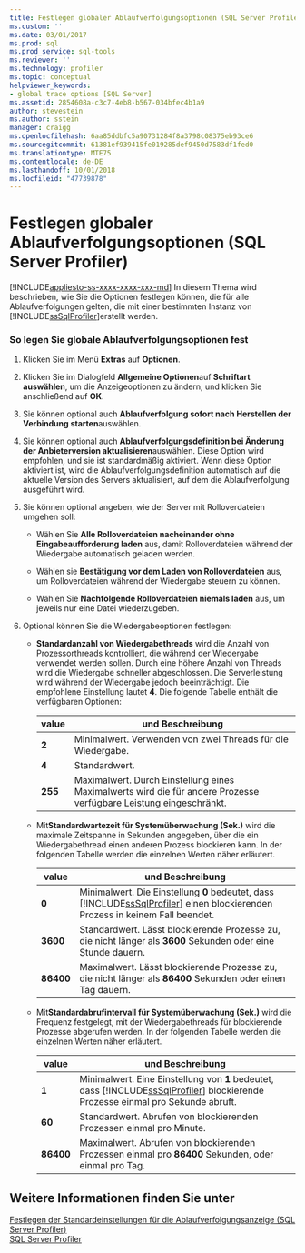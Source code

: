 ```yaml
---
title: Festlegen globaler Ablaufverfolgungsoptionen (SQL Server Profiler) | Microsoft-Dokumentation
ms.custom: ''
ms.date: 03/01/2017
ms.prod: sql
ms.prod_service: sql-tools
ms.reviewer: ''
ms.technology: profiler
ms.topic: conceptual
helpviewer_keywords:
- global trace options [SQL Server]
ms.assetid: 2854608a-c3c7-4eb8-b567-034bfec4b1a9
author: stevestein
ms.author: sstein
manager: craigg
ms.openlocfilehash: 6aa85ddbfc5a90731284f8a3798c08375eb93ce6
ms.sourcegitcommit: 61381ef939415fe019285def9450d7583df1fed0
ms.translationtype: MTE75
ms.contentlocale: de-DE
ms.lasthandoff: 10/01/2018
ms.locfileid: "47739878"
---
```

# <a name="set-global-trace-options-sql-server-profiler"></a>Festlegen globaler Ablaufverfolgungsoptionen (SQL Server Profiler)
[!INCLUDE[appliesto-ss-xxxx-xxxx-xxx-md](../../includes/appliesto-ss-xxxx-xxxx-xxx-md.md)]
  In diesem Thema wird beschrieben, wie Sie die Optionen festlegen können, die für alle Ablaufverfolgungen gelten, die mit einer bestimmten Instanz von [!INCLUDE[ssSqlProfiler](../../includes/sssqlprofiler-md.md)]erstellt werden.  
  
### <a name="to-set-global-trace-options"></a>So legen Sie globale Ablaufverfolgungsoptionen fest  
  
1.  Klicken Sie im Menü **Extras** auf **Optionen**.  
  
2.  Klicken Sie im Dialogfeld **Allgemeine Optionen**auf **Schriftart auswählen**, um die Anzeigeoptionen zu ändern, und klicken Sie anschließend auf **OK**.  
  
3.  Sie können optional auch **Ablaufverfolgung sofort nach Herstellen der Verbindung starten**auswählen.  
  
4.  Sie können optional auch **Ablaufverfolgungsdefinition bei Änderung der Anbieterversion aktualisieren**auswählen. Diese Option wird empfohlen, und sie ist standardmäßig aktiviert. Wenn diese Option aktiviert ist, wird die Ablaufverfolgungsdefinition automatisch auf die aktuelle Version des Servers aktualisiert, auf dem die Ablaufverfolgung ausgeführt wird.  
  
5.  Sie können optional angeben, wie der Server mit Rolloverdateien umgehen soll:  
  
    -   Wählen Sie **Alle Rolloverdateien nacheinander ohne Eingabeaufforderung laden** aus, damit Rolloverdateien während der Wiedergabe automatisch geladen werden.  
  
    -   Wählen sie **Bestätigung vor dem Laden von Rolloverdateien** aus, um Rolloverdateien während der Wiedergabe steuern zu können.  
  
    -   Wählen Sie **Nachfolgende Rolloverdateien niemals laden** aus, um jeweils nur eine Datei wiederzugeben.  
  
6.  Optional können Sie die Wiedergabeoptionen festlegen:  
  
    -   **Standardanzahl von Wiedergabethreads** wird die Anzahl von Prozessorthreads kontrolliert, die während der Wiedergabe verwendet werden sollen. Durch eine höhere Anzahl von Threads wird die Wiedergabe schneller abgeschlossen. Die Serverleistung wird während der Wiedergabe jedoch beeinträchtigt. Die empfohlene Einstellung lautet **4**. Die folgende Tabelle enthält die verfügbaren Optionen:  
  
        |value|und Beschreibung|  
        |-----------|-----------------|  
        |**2**|Minimalwert. Verwenden von zwei Threads für die Wiedergabe.|  
        |**4**|Standardwert.|  
        |**255**|Maximalwert. Durch Einstellung eines Maximalwerts wird die für andere Prozesse verfügbare Leistung eingeschränkt.|  
  
    -   Mit**Standardwartezeit für Systemüberwachung (Sek.)** wird die maximale Zeitspanne in Sekunden angegeben, über die ein Wiedergabethread einen anderen Prozess blockieren kann. In der folgenden Tabelle werden die einzelnen Werten näher erläutert.  
  
        |value|und Beschreibung|  
        |-----------|-----------------|  
        |**0**|Minimalwert. Die Einstellung **0** bedeutet, dass [!INCLUDE[ssSqlProfiler](../../includes/sssqlprofiler-md.md)] einen blockierenden Prozess in keinem Fall beendet.|  
        |**3600**|Standardwert. Lässt blockierende Prozesse zu, die nicht länger als **3600** Sekunden oder eine Stunde dauern.|  
        |**86400**|Maximalwert. Lässt blockierende Prozesse zu, die nicht länger als **86400** Sekunden oder einen Tag dauern.|  
  
    -   Mit**Standardabrufintervall für Systemüberwachung (Sek.)** wird die Frequenz festgelegt, mit der Wiedergabethreads für blockierende Prozesse abgerufen werden. In der folgenden Tabelle werden die einzelnen Werten näher erläutert.  
  
        |value|und Beschreibung|  
        |-----------|-----------------|  
        |**1**|Minimalwert. Eine Einstellung von **1** bedeutet, dass [!INCLUDE[ssSqlProfiler](../../includes/sssqlprofiler-md.md)] blockierende Prozesse einmal pro Sekunde abruft.|  
        |**60**|Standardwert. Abrufen von blockierenden Prozessen einmal pro Minute.|  
        |**86400**|Maximalwert. Abrufen von blockierenden Prozessen einmal pro **86400** Sekunden, oder einmal pro Tag.|  
  
## <a name="see-also"></a>Weitere Informationen finden Sie unter  
 [Festlegen der Standardeinstellungen für die Ablaufverfolgungsanzeige &#40;SQL Server Profiler&#41;](../../tools/sql-server-profiler/set-trace-display-defaults-sql-server-profiler.md)   
 [SQL Server Profiler](../../tools/sql-server-profiler/sql-server-profiler.md)  
  
  
